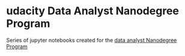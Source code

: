 # udacity Data Analyst Nanodegree Program

Series of jupyter notebooks created for the [data analyst Nanodegree Program](https://www.udacity.com/course/data-analyst-nanodegree--nd002)
